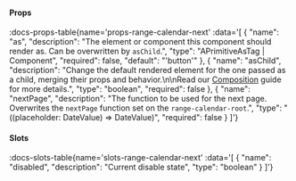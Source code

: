<!-- This file was automatic generated. Do not edit it manually -->

#### Props
:docs-props-table{name='props-range-calendar-next' :data='[
  {
    "name": "as",
    "description": "The element or component this component should render as. Can be overwritten by `asChild`.",
    "type": "APrimitiveAsTag | Component",
    "required": false,
    "default": "\'button\'"
  },
  {
    "name": "asChild",
    "description": "Change the default rendered element for the one passed as a child, merging their props and behavior.\\n\\nRead our [Composition](https://akar.vinicunca.dev/core/guides/composition) guide for more details.",
    "type": "boolean",
    "required": false
  },
  {
    "name": "nextPage",
    "description": "The function to be used for the next page. Overwrites the `nextPage` function set on the `range-calendar-root`.",
    "type": "((placeholder: DateValue) => DateValue)",
    "required": false
  }
]'} 

#### Slots

:docs-slots-table{name='slots-range-calendar-next' :data='[
  {
    "name": "disabled",
    "description": "Current disable state",
    "type": "boolean"
  }
]'} 
